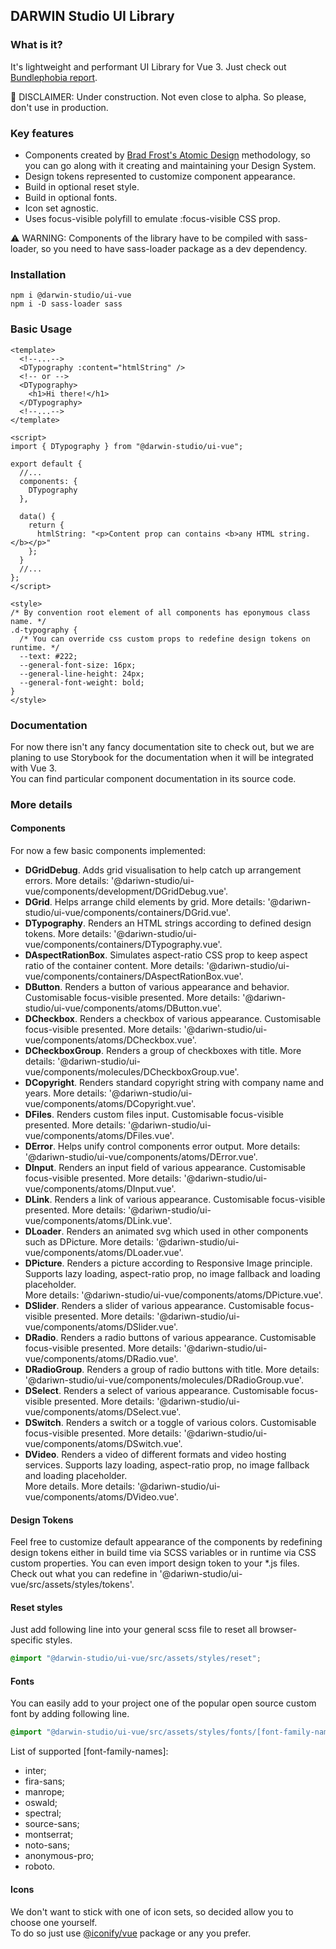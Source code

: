 ## DARWIN Studio UI Library

### What is it?

It's lightweight and performant UI Library for Vue 3.
Just check out [Bundlephobia report](https://bundlephobia.com/result?p=@darwin-studio/ui-vue).

🚧 DISCLAIMER: Under construction. Not even close to alpha. So please, don't use in production.

### Key features

- Components created by [Brad Frost's Atomic Design](https://atomicdesign.bradfrost.com/) methodology, so you can go along with it creating and maintaining your Design System.
- Design tokens represented to customize component appearance.
- Build in optional reset style.
- Build in optional fonts.
- Icon set agnostic.
- Uses focus-visible polyfill to emulate :focus-visible CSS prop.

⚠ WARNING: Components of the library have to be compiled with sass-loader, so you need to have sass-loader package as a dev dependency.

### Installation

```shell script
npm i @darwin-studio/ui-vue
npm i -D sass-loader sass
```

### Basic Usage

```vue
<template>
  <!--...-->
  <DTypography :content="htmlString" />
  <!-- or -->
  <DTypography>
    <h1>Hi there!</h1>
  </DTypography>
  <!--...-->
</template>

<script>
import { DTypography } from "@darwin-studio/ui-vue";

export default {
  //...
  components: {
    DTypography
  },

  data() {
    return {
      htmlString: "<p>Content prop can contains <b>any HTML string.</b></p>"
    };
  }
  //...
};
</script>

<style>
/* By convention root element of all components has eponymous class name. */
.d-typography {
  /* You can override css custom props to redefine design tokens on runtime. */
  --text: #222;
  --general-font-size: 16px;
  --general-line-height: 24px;
  --general-font-weight: bold;
}
</style>
```

### Documentation

For now there isn't any fancy documentation site to check out,
but we are planing to use Storybook for the documentation when it will be integrated with Vue 3.  
You can find particular component documentation in its source code.

### More details

#### Components

For now a few basic components implemented:

- **DGridDebug**. Adds grid visualisation to help catch up arrangement errors.
  More details: '@dariwn-studio/ui-vue/components/development/DGridDebug.vue'.
- **DGrid**. Helps arrange child elements by grid.
  More details: '@dariwn-studio/ui-vue/components/containers/DGrid.vue'.
- **DTypography**. Renders an HTML strings according to defined design tokens.
  More details: '@dariwn-studio/ui-vue/components/containers/DTypography.vue'.
- **DAspectRationBox**. Simulates aspect-ratio CSS prop to keep aspect ratio of the container content.
  More details: '@dariwn-studio/ui-vue/components/containers/DAspectRationBox.vue'.
- **DButton**. Renders a button of various appearance and behavior.
  Customisable focus-visible presented. More details: '@dariwn-studio/ui-vue/components/atoms/DButton.vue'.
- **DCheckbox**. Renders a checkbox of various appearance.
  Customisable focus-visible presented. More details: '@dariwn-studio/ui-vue/components/atoms/DCheckbox.vue'.
- **DCheckboxGroup**. Renders a group of checkboxes with title.
  More details: '@dariwn-studio/ui-vue/components/molecules/DCheckboxGroup.vue'.
- **DCopyright**. Renders standard copyright string with company name and years.
  More details: '@dariwn-studio/ui-vue/components/atoms/DCopyright.vue'.
- **DFiles**. Renders custom files input.
  Customisable focus-visible presented. More details: '@dariwn-studio/ui-vue/components/atoms/DFiles.vue'.
- **DError**. Helps unify control components error output.
  More details: '@dariwn-studio/ui-vue/components/atoms/DError.vue'.
- **DInput**. Renders an input field of various appearance.
  Customisable focus-visible presented. More details: '@dariwn-studio/ui-vue/components/atoms/DInput.vue'.
- **DLink**. Renders a link of various appearance.
  Customisable focus-visible presented. More details: '@dariwn-studio/ui-vue/components/atoms/DLink.vue'.
- **DLoader**. Renders an animated svg which used in other components such as DPicture.
  More details: '@dariwn-studio/ui-vue/components/atoms/DLoader.vue'.
- **DPicture**. Renders a picture according to Responsive Image principle.
  Supports lazy loading, aspect-ratio prop, no image fallback and loading placeholder.  
  More details: '@dariwn-studio/ui-vue/components/atoms/DPicture.vue'.
- **DSlider**. Renders a slider of various appearance.
  Customisable focus-visible presented. More details: '@dariwn-studio/ui-vue/components/atoms/DSlider.vue'.
- **DRadio**. Renders a radio buttons of various appearance.
  Customisable focus-visible presented. More details: '@dariwn-studio/ui-vue/components/atoms/DRadio.vue'.
- **DRadioGroup**. Renders a group of radio buttons with title.
  More details: '@dariwn-studio/ui-vue/components/molecules/DRadioGroup.vue'.
- **DSelect**. Renders a select of various appearance.
  Customisable focus-visible presented. More details: '@dariwn-studio/ui-vue/components/atoms/DSelect.vue'.
- **DSwitch**. Renders a switch or a toggle of various colors.
  Customisable focus-visible presented. More details: '@dariwn-studio/ui-vue/components/atoms/DSwitch.vue'.
- **DVideo**. Renders a video of different formats and video hosting services.
  Supports lazy loading, aspect-ratio prop, no image fallback and loading placeholder.  
  More details. More details: '@dariwn-studio/ui-vue/components/atoms/DVideo.vue'.

#### Design Tokens

Feel free to customize default appearance of the components by
redefining design tokens either in build time via SCSS variables or
in runtime via CSS custom properties.
You can even import design token to your \*.js files.
Check out what you can redefine in '@dariwn-studio/ui-vue/src/assets/styles/tokens'.

#### Reset styles

Just add following line into your general scss file to reset all browser-specific styles.

```scss
@import "@darwin-studio/ui-vue/src/assets/styles/reset";
```

#### Fonts

You can easily add to your project one of the popular open source custom font by adding following line.

```scss
@import "@darwin-studio/ui-vue/src/assets/styles/fonts/[font-family-name]";
```

List of supported [font-family-names]:

- inter;
- fira-sans;
- manrope;
- oswald;
- spectral;
- source-sans;
- montserrat;
- noto-sans;
- anonymous-pro;
- roboto.

#### Icons

We don't want to stick with one of icon sets, so decided allow you to choose one yourself.  
To do so just use [@iconify/vue](https://docs.iconify.design/implementations/vue/) package or any you prefer.
